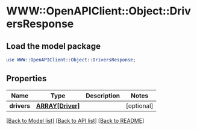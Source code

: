 # WWW::OpenAPIClient::Object::DriversResponse

## Load the model package
```perl
use WWW::OpenAPIClient::Object::DriversResponse;
```

## Properties
Name | Type | Description | Notes
------------ | ------------- | ------------- | -------------
**drivers** | [**ARRAY[Driver]**](Driver.md) |  | [optional] 

[[Back to Model list]](../README.md#documentation-for-models) [[Back to API list]](../README.md#documentation-for-api-endpoints) [[Back to README]](../README.md)



